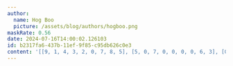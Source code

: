 ```yaml
---
author:
  name: Hog Boo
  picture: /assets/blog/authors/hogboo.png
maskRate: 0.56
date: 2024-07-16T14:00:02.126103
id: b2317fa6-437b-11ef-9f85-c95db626c0e3
content: '[[9, 1, 4, 3, 2, 0, 7, 8, 5], [5, 0, 7, 0, 0, 0, 0, 6, 3], [0, 0, 0, 0, 7, 5, 1, 0, 0], [0, 4, 0, 0, 5, 3, 8, 0, 0], [0, 0, 0, 9, 1, 0, 2, 0, 0], [7, 5, 2, 0, 6, 0, 3, 0, 0], [4, 0, 0, 5, 0, 0, 6, 0, 0], [2, 0, 0, 0, 0, 0, 0, 3, 7], [6, 0, 0, 7, 0, 0, 9, 0, 0]]'
---
```

